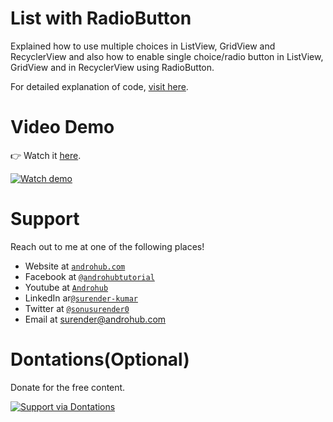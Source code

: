 # List with RadioButton
Explained how to use multiple choices in ListView, GridView and RecyclerView and also how to enable single choice/radio button in ListView, GridView and in RecyclerView using RadioButton.

For detailed explanation of code, [visit here](http://www.androhub.com/android-listview-radiobutton/).

# Video Demo
👉 Watch it <a href="https://youtu.be/lDwB_G0RCfI">here</a>.
<br>

[![Watch demo](http://i3.ytimg.com/vi/lDwB_G0RCfI/hqdefault.jpg)](https://youtu.be/lDwB_G0RCfI)

# Support
Reach out to me at one of the following places!

- Website at <a href="http://www.androhub.com/" target="_blank">`androhub.com`</a>
- Facebook at <a href="https://www.facebook.com/androhubtutorial/" target="_blank">`@androhubtutorial`</a>
- Youtube at <a href="https://www.youtube.com/channel/UCHJh3E9mtRzbM3WVVl9glJg" target="_blank">`Androhub`</a>
- LinkedIn ar<a href="https://www.linkedin.com/in/surender-kumar-681472a8?originalSubdomain=in" target="_blank">`@surender-kumar`</a>
- Twitter at <a href="https://twitter.com/sonusurender0/" target="_blank">`@sonusurender0`</a>
- Email at surender@androhub.com

# Dontations(Optional)
Donate for the free content.
<br>

[![Support via Dontations](https://www.paypalobjects.com/en_GB/i/btn/btn_donateCC_LG.gif)](https://www.paypal.com/cgi-bin/webscr?cmd=_donations&business=sonu.surendra0%40gmail.com&currency_code=USD&source=url)
